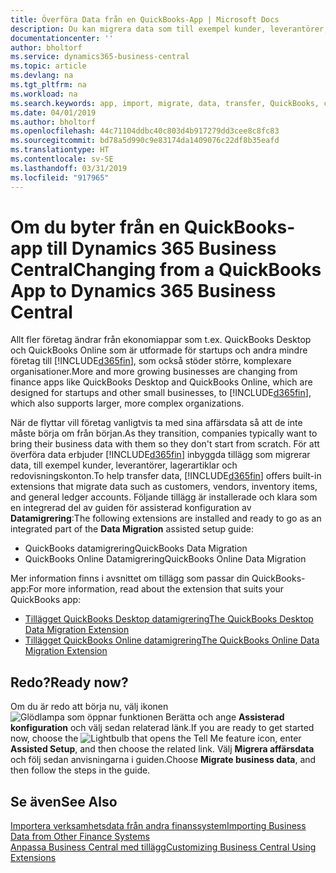 ```yaml
---
title: Överföra Data från en QuickBooks-App | Microsoft Docs
description: Du kan migrera data som till exempel kunder, leverantörer, lagerartiklar och redovisningskonton från QuickBooks-appar till Business Central.
documentationcenter: ''
author: bholtorf
ms.service: dynamics365-business-central
ms.topic: article
ms.devlang: na
ms.tgt_pltfrm: na
ms.workload: na
ms.search.keywords: app, import, migrate, data, transfer, QuickBooks, customize
ms.date: 04/01/2019
ms.author: bholtorf
ms.openlocfilehash: 44c71104ddbc40c803d4b917279dd3cee8c8fc83
ms.sourcegitcommit: bd78a5d990c9e83174da1409076c22df8b35eafd
ms.translationtype: HT
ms.contentlocale: sv-SE
ms.lasthandoff: 03/31/2019
ms.locfileid: "917965"
---
```

# <a name="changing-from-a-quickbooks-app-to-dynamics-365-business-central"></a><span data-ttu-id="96162-103">Om du byter från en QuickBooks-app till Dynamics 365 Business Central</span><span class="sxs-lookup"><span data-stu-id="96162-103">Changing from a QuickBooks App to Dynamics 365 Business Central</span></span>
<span data-ttu-id="96162-104">Allt fler företag ändrar från ekonomiappar som t.ex. QuickBooks Desktop och QuickBooks Online som är utformade för startups och andra mindre företag till [!INCLUDE[d365fin](includes/d365fin_md.md)], som också stöder större, komplexare organisationer.</span><span class="sxs-lookup"><span data-stu-id="96162-104">More and more growing businesses are changing from finance apps like QuickBooks Desktop and QuickBooks Online, which are designed for startups and other small businesses, to [!INCLUDE[d365fin](includes/d365fin_md.md)], which also supports larger, more complex organizations.</span></span> 

<span data-ttu-id="96162-105">När de flyttar vill företag vanligtvis ta med sina affärsdata så att de inte måste börja om från början.</span><span class="sxs-lookup"><span data-stu-id="96162-105">As they transition, companies typically want to bring their business data with them so they don't start from scratch.</span></span> <span data-ttu-id="96162-106">För att överföra data erbjuder [!INCLUDE[d365fin](includes/d365fin_md.md)] inbyggda tillägg som migrerar data, till exempel kunder, leverantörer, lagerartiklar och redovisningskonton.</span><span class="sxs-lookup"><span data-stu-id="96162-106">To help transfer data, [!INCLUDE[d365fin](includes/d365fin_md.md)] offers built-in extensions that migrate data such as customers, vendors, inventory items, and general ledger accounts.</span></span> <span data-ttu-id="96162-107">Följande tillägg är installerade och klara som en integrerad del av guiden för assisterad konfiguration av **Datamigrering**:</span><span class="sxs-lookup"><span data-stu-id="96162-107">The following extensions are installed and ready to go as an integrated part of the **Data Migration** assisted setup guide:</span></span>

* <span data-ttu-id="96162-108">QuickBooks datamigrering</span><span class="sxs-lookup"><span data-stu-id="96162-108">QuickBooks Data Migration</span></span> 
* <span data-ttu-id="96162-109">QuickBooks Online Datamigrering</span><span class="sxs-lookup"><span data-stu-id="96162-109">QuickBooks Online Data Migration</span></span>

<span data-ttu-id="96162-110">Mer information finns i avsnittet om tillägg som passar din QuickBooks-app:</span><span class="sxs-lookup"><span data-stu-id="96162-110">For more information, read about the extension that suits your QuickBooks app:</span></span>   

* [<span data-ttu-id="96162-111">Tillägget QuickBooks Desktop datamigrering</span><span class="sxs-lookup"><span data-stu-id="96162-111">The QuickBooks Desktop Data Migration Extension</span></span>](ui-extensions-quickbooks-data-migration.md)
* [<span data-ttu-id="96162-112">Tillägget QuickBooks Online datamigrering</span><span class="sxs-lookup"><span data-stu-id="96162-112">The QuickBooks Online Data Migration Extension</span></span>](ui-extensions-quickbooks-online-data-migration.md)

## <a name="ready-now"></a><span data-ttu-id="96162-113">Redo?</span><span class="sxs-lookup"><span data-stu-id="96162-113">Ready now?</span></span>
<span data-ttu-id="96162-114">Om du är redo att börja nu, välj ikonen![Glödlampa som öppnar funktionen Berätta](media/ui-search/search_small.png "Berätta vad du vill göra") och ange **Assisterad konfiguration** och välj sedan relaterad länk.</span><span class="sxs-lookup"><span data-stu-id="96162-114">If you are ready to get started now, choose the ![Lightbulb that opens the Tell Me feature](media/ui-search/search_small.png "Tell me what you want to do") icon, enter **Assisted Setup**, and then choose the related link.</span></span> <span data-ttu-id="96162-115">Välj **Migrera affärsdata** och följ sedan anvisningarna i guiden.</span><span class="sxs-lookup"><span data-stu-id="96162-115">Choose **Migrate business data**, and then follow the steps in the guide.</span></span>

## <a name="see-also"></a><span data-ttu-id="96162-116">Se även</span><span class="sxs-lookup"><span data-stu-id="96162-116">See Also</span></span>
[<span data-ttu-id="96162-117">Importera verksamhetsdata från andra finanssystem</span><span class="sxs-lookup"><span data-stu-id="96162-117">Importing Business Data from Other Finance Systems</span></span>](across-import-data-configuration-packages.md)  
[<span data-ttu-id="96162-118">Anpassa Business Central med tillägg</span><span class="sxs-lookup"><span data-stu-id="96162-118">Customizing Business Central Using Extensions</span></span>](ui-extensions.md)   
